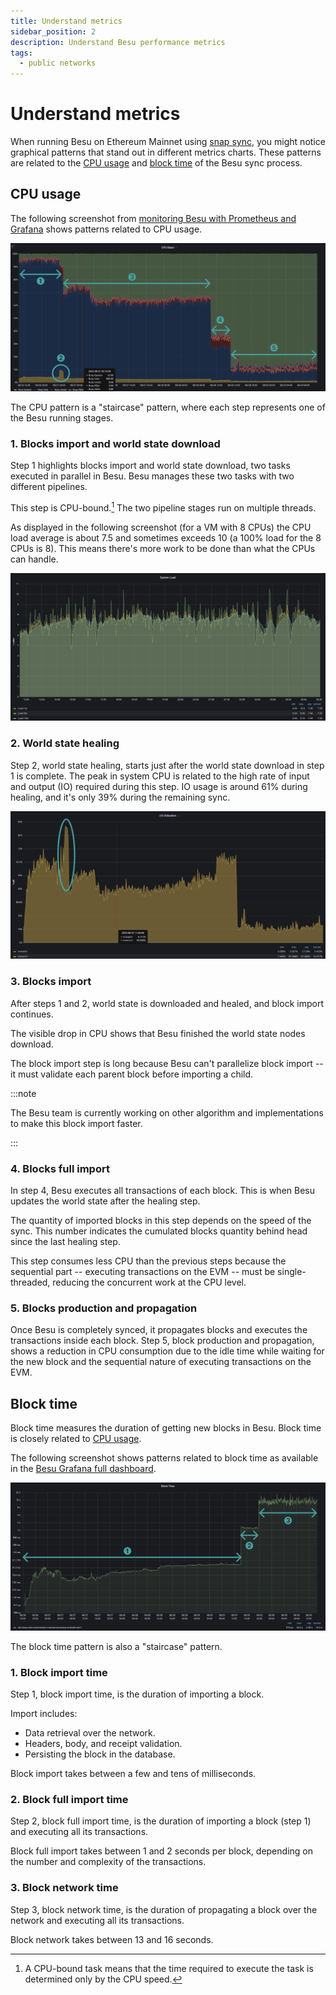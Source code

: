 ```yaml
---
title: Understand metrics
sidebar_position: 2
description: Understand Besu performance metrics
tags:
  - public networks
---
```


# Understand metrics

When running Besu on Ethereum Mainnet using [snap sync](../../get-started/connect/sync-node.md#snap-synchronization), you might notice graphical patterns that stand out in different metrics charts. These patterns are related to the [CPU usage](#cpu-usage) and [block time](#block-time) of the Besu sync process.

## CPU usage

The following screenshot from [monitoring Besu with Prometheus and Grafana] shows patterns related to CPU usage.

![CPU Grafana Besu dashboard patterns screenshot](../../../assets/images/besu-cpu-pattern-during-sync.png)

The CPU pattern is a "staircase" pattern, where each step represents one of the Besu running stages.

### 1. Blocks import and world state download

Step 1 highlights blocks import and world state download, two tasks executed in parallel in Besu. Besu manages these two tasks with two different pipelines.

This step is CPU-bound.[^1] The two pipeline stages run on multiple threads.

As displayed in the following screenshot (for a VM with 8 CPUs) the CPU load average is about 7.5 and sometimes exceeds 10 (a 100% load for the 8 CPUs is 8). This means there's more work to be done than what the CPUs can handle.

![System load metrics screenshot](../../../assets/images/system-load.png)

### 2. World state healing

Step 2, world state healing, starts just after the world state download in step 1 is complete. The peak in system CPU is related to the high rate of input and output (IO) required during this step. IO usage is around 61% during healing, and it's only 39% during the remaining sync.

![IO utilization metrics screenshot](../../../assets/images/io-utilization.png)

### 3. Blocks import

After steps 1 and 2, world state is downloaded and healed, and block import continues.

The visible drop in CPU shows that Besu finished the world state nodes download.

The block import step is long because Besu can't parallelize block import -- it must validate each parent block before importing a child.

:::note

The Besu team is currently working on other algorithm and implementations to make this block import faster.

:::

### 4. Blocks full import

In step 4, Besu executes all transactions of each block. This is when Besu updates the world state after the healing step.

The quantity of imported blocks in this step depends on the speed of the sync. This number indicates the cumulated blocks quantity behind head since the last healing step.

This step consumes less CPU than the previous steps because the sequential part -- executing transactions on the EVM -- must be single-threaded, reducing the concurrent work at the CPU level.

### 5. Blocks production and propagation

Once Besu is completely synced, it propagates blocks and executes the transactions inside each block. Step 5, block production and propagation, shows a reduction in CPU consumption due to the idle time while waiting for the new block and the sequential nature of executing transactions on the EVM.

## Block time

Block time measures the duration of getting new blocks in Besu. Block time is closely related to [CPU usage](#cpu-usage).

The following screenshot shows patterns related to block time as available in the [Besu Grafana full dashboard](https://grafana.com/grafana/dashboards/16455-besu-full/).

![Block time Grafana Besu dashboard patterns screenshot](../../../assets/images/block-time.png)

The block time pattern is also a "staircase" pattern.

### 1. Block import time

Step 1, block import time, is the duration of importing a block.

Import includes:

- Data retrieval over the network.
- Headers, body, and receipt validation.
- Persisting the block in the database.

Block import takes between a few and tens of milliseconds.

### 2. Block full import time

Step 2, block full import time, is the duration of importing a block (step 1) and executing all its transactions.

Block full import takes between 1 and 2 seconds per block, depending on the number and complexity of the transactions.

### 3. Block network time

Step 3, block network time, is the duration of propagating a block over the network and executing all its transactions.

Block network takes between 13 and 16 seconds.

<!--links-->

[monitoring Besu with Prometheus and Grafana]: ../../../private-networks/tutorials/quickstart.md#monitor-nodes-with-prometheus-and-grafana

[^1]: A CPU-bound task means that the time required to execute the task is determined only by the CPU speed.
